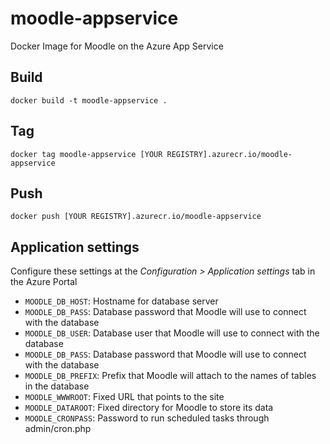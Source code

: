 # moodle-appservice
Docker Image for Moodle on the Azure App Service

## Build
```console
docker build -t moodle-appservice .
```

## Tag
```console
docker tag moodle-appservice [YOUR REGISTRY].azurecr.io/moodle-appservice
```

## Push
```console
docker push [YOUR REGISTRY].azurecr.io/moodle-appservice
```

## Application settings
Configure these settings at the _Configuration > Application settings_ tab in the Azure Portal
- `MOODLE_DB_HOST`: Hostname for database server
- `MOODLE_DB_PASS`: Database password that Moodle will use to connect with the database
- `MOODLE_DB_USER`: Database user that Moodle will use to connect with the database
- `MOODLE_DB_PASS`: Database password that Moodle will use to connect with the database
- `MOODLE_DB_PREFIX`: Prefix that Moodle will attach to the names of tables in the database
- `MOODLE_WWWROOT`: Fixed URL that points to the site
- `MOODLE_DATAROOT`: Fixed directory for Moodle to store its data
- `MOODLE_CRONPASS`: Password to run scheduled tasks through admin/cron.php
